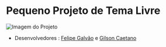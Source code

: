 # Pequeno Projeto de Tema Livre
![Imagem do Projeto](https://github.com/FelipeGalvao1/pequeno_projeto/blob/felipegalvao1/Telas/index.jpg)

- Desenvolvedores : [Felipe Galvão](https://github.com/FelipeGalvao1) e [Gilson Caetano](https://github.com/gilsoncaetano)
